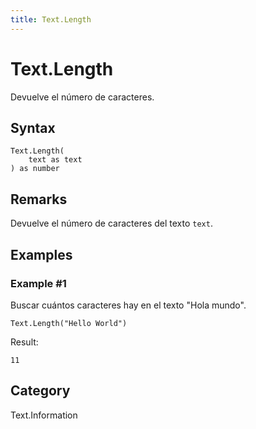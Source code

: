 ```yaml
---
title: Text.Length
---
```


# Text.Length


Devuelve el número de caracteres.


## Syntax

```powerquery
Text.Length(
    text as text
) as number
```


## Remarks

Devuelve el número de caracteres del texto <code>text</code>.


## Examples

### Example #1 
Buscar cuántos caracteres hay en el texto &#34;Hola mundo&#34;.
```powerquery
Text.Length("Hello World")
```

Result: 
```powerquery
11
```




## Category
Text.Information
